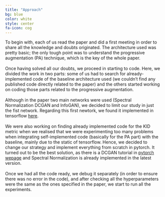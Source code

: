 ```yaml
---
title: "Approach"
bg: blue
color: white
style: center
fa-icon: cog
---
```


<p style='text-align: justify;'>

To begin with, each of us read the paper and did a first meeting in order to share all the knowledge and doubts originated. The architecture used was pretty basic; the only tough point was to understand the progressive augmentation (PA) technique, which is the key of the whole paper.
<br />
<br />
Once having solved all our doubts, we proceed in starting to code. Here, we divided the work in two parts: some of us had to search for already-implemented code of the baseline architecture used (we couldn’t find any published code directly related to the paper) and the others started working on coding those parts related to the progressive augmentation.
<br />
<br />
Although in the paper two main networks were used (Spectral Normalization DCGAN and InfoGAN), we decided to limit our study in just the fist network. Regarding this first newtork, we found it implemented in tensorflow <a href="https://github.com/minhnhat93/tf-SNDCGAN">here</a>.
<br />
<br />
We were also working on finding already implemented code for the KID metric when we realised that we were experimenting too many problems when integrating self-implemented code (basically for the PA part)  with the baseline, mainly due to the static of tensorflow.
Hence, we decided to change our strategy and implement everything from scratch in pytorch.  It turned out to be the best solution, as there is a DCGAN tutorial in <a href="https://pytorch.org/tutorials/beginner/dcgan_faces_tutorial.html">pytorch wepage</a> and Spectral Normalization is already implemented in the latest version.
<br />
<br />
Once we had all the code ready, we debug it separately (in order to ensure there was no error in the code), and after checking all the hyperparameters were the same as the ones specified in the paper, we start to run all the experiments.
</p>
